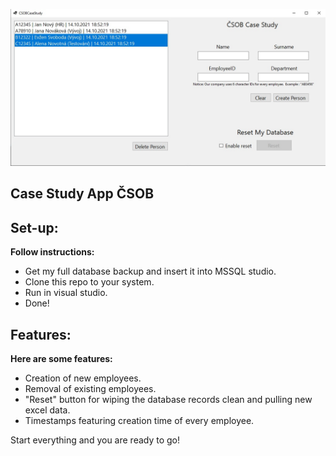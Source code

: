 ![app_banner](/github_assets/app_banner.jpg)

## Case Study App ČSOB

## Set-up:
  <b>Follow instructions:</b>
  - Get my full database backup and insert it into MSSQL studio.
  - Clone this repo to your system.
  - Run in visual studio.
  - Done!

## Features:
 <b>Here are some features:</b>
 - Creation of new employees.
 - Removal of existing employees.
 - "Reset" button for wiping the database records clean and pulling new excel data.
 - Timestamps featuring creation time of every employee.
 
 
Start everything and you are ready to go!
